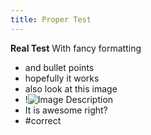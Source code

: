 ```yaml
---
title: Proper Test
---
```

**Real Test**
With fancy formatting
- and bullet points
- hopefully it works
- also look at this image
- !![Image Description](/images/Pasted%20image%2020250125212132.png)
- It is awesome right?
- #correct